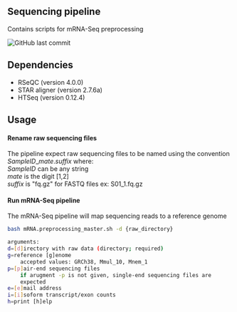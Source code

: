 ## Sequencing pipeline
Contains scripts for mRNA-Seq preprocessing

<!-- badges: start -->
![GitHub last commit](https://img.shields.io/github/last-commit/sekalylab/mRNAseq/aws)
<!-- badges: end -->

## Dependencies
- RSeQC (version 4.0.0)
- STAR aligner (version 2.7.6a)
- HTSeq (version 0.12.4)

## Usage
#### Rename raw sequencing files
The pipeline expect raw sequencing files to be named using the convention
*SampleID*_*mate*.*suffix* where:  
*SampleID* can be any string  
*mate* is the digit [1,2]  
*suffix* is "fq.gz" for FASTQ files
ex: S01_1.fq.gz

#### Run mRNA-Seq pipeline
The mRNA-Seq pipeline will map sequencing reads to a reference
genome
```bash
bash mRNA.preprocessing_master.sh -d {raw_directory}

arguments:  
d=[d]irectory with raw data (directory; required)  
g=reference [g]enome  
    accepted values: GRCh38, Mmul_10, Mnem_1  
p=[p]air-end sequencing files  
    if arugment -p is not given, single-end sequencing files are  
    expected
e=[e]mail address 
i=[i]soform transcript/exon counts  
h=print [h]elp
```
